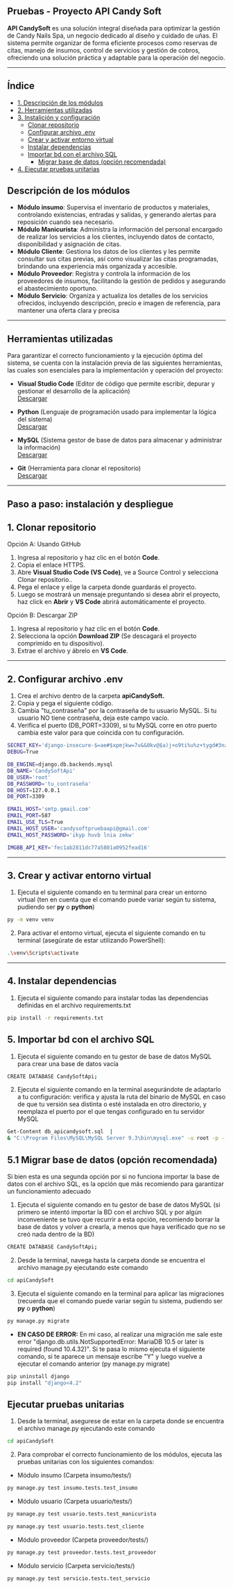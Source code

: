 ## Pruebas - Proyecto API Candy Soft

**API CandySoft** es una solución integral diseñada para optimizar la gestión de Candy Nails Spa, un negocio dedicado al diseño y cuidado de uñas. El sistema permite organizar de forma eficiente procesos como reservas de citas, manejo de insumos, control de servicios y gestión de cobros, ofreciendo una solución práctica y adaptable para la operación del negocio.

---
## Índice

- [1. Descripción de los módulos](#descripción-de-los-módulos)
- [2. Herramientas utilizadas](#herramientas-utilizadas)
- [3. Instalición y configuración](#paso-a-paso-instalación-y-despliegue)
  - [Clonar repositorio](#1-clonar-repositorio)
  - [Configurar archivo .env](#2-configurar-archivo-env)
  - [Crear y activar entorno virtual](#3-crear--y-activar-entorno-virtual)
  - [Instalar dependencias](#4-instalar-dependencias)
  - [Importar bd con el archivo SQL](#5-importar-bd-con-el-archivo-sql)
    - [Migrar base de datos (opción recomendada)](#51-migrar-base-de-datos-opcion-recomendada)
- [4. Ejecutar pruebas unitarias](#ejecutar-pruebas-unitarias)
## Descripción de los módulos
 
- **Módulo insumo**: Supervisa el inventario de productos y materiales, controlando existencias, entradas y salidas, y generando alertas para reposición cuando sea necesario. 
- **Módulo Manicurista**: Administra la información del personal encargado de realizar los servicios a los clientes, incluyendo datos de contacto, disponibilidad y asignación de citas.
- **Módulo Cliente**: Gestiona los datos de los clientes y les permite consultar sus citas previas, así como visualizar las citas programadas, brindando una experiencia más organizada y accesible. 
- **Módulo Proveedor**: Registra y controla la información de los proveedores de insumos, facilitando la gestión de pedidos y asegurando el abastecimiento oportuno.
- **Módulo Servicio**: Organiza y actualiza los detalles de los servicios ofrecidos, incluyendo descripción, precio e imagen de referencia, para mantener una oferta clara y precisa 

---

## Herramientas utilizadas  

Para garantizar el correcto funcionamiento y la ejecución óptima del sistema, se cuenta con la instalación previa de las siguientes herramientas, las cuales son esenciales para la implementación y operación del proyecto:

- **Visual Studio Code** (Editor de código que permite escribir, depurar y gestionar el desarrollo de la aplicación)  
  [Descargar](https://code.visualstudio.com/download)
  
- **Python** (Lenguaje de programación usado para implementar la lógica del sistema)   
  [Descargar](https://www.python.org/downloads/)  

- **MySQL** (Sistema gestor de base de datos para almacenar y administrar la información)  
  [Descargar](https://dev.mysql.com/downloads/)  

- **Git** (Herramienta para clonar el repositorio)  
  [Descargar](https://git-scm.com/downloads)  



---

## Paso a paso: instalación y despliegue
## 1. Clonar repositorio  

Opción A: Usando GitHub
1. Ingresa al repositorio y haz clic en el botón **Code**.  
2. Copia el enlace HTTPS.  
3. Abre **Visual Studio Code (VS Code)**, ve a Source Control y selecciona Clonar repositorio..  
4. Pega el enlace y elige la carpeta donde guardarás el proyecto.  
5. Luego se mostrará un mensaje preguntando si desea abrir el proyecto, haz click en **Abrir** y **VS Code** abrirá automáticamente el proyecto.  

Opción B: Descargar ZIP  
1. Ingresa al repositorio y haz clic en el botón **Code**.  
2. Selecciona la opción **Download ZIP** (Se descagará el proyecto comprimido en tu dispositivo).    
3. Extrae el archivo y ábrelo en **VS Code**. 

---

## 2. Configurar archivo .env
1. Crea el archivo dentro de la carpeta **apiCandySoft.**  
2. Copia y pega el siguiente código.
3. Cambia "tu_contraseña" por la contraseña de tu usuario MySQL. Si tu usuario NO tiene contraseña, deja este campo vacío.
4. Verifica el puerto (DB_PORT=3309), si tu MySQL corre en otro puerto cambia este valor para que coincida con tu configuración.

```bash
SECRET_KEY='django-insecure-$=ae#$xpmjkw=7v&&0kv@$a)j+o9ti%u%z+tygd#3nzju=pajc'
DEBUG=True

DB_ENGINE=django.db.backends.mysql
DB_NAME='CandySoftApi'
DB_USER='root'
DB_PASSWORD='tu_contraseña'
DB_HOST=127.0.0.1
DB_PORT=3309

EMAIL_HOST='smtp.gmail.com'
EMAIL_PORT=587
EMAIL_USE_TLS=True
EMAIL_HOST_USER='candysoftpruebaapi@gmail.com'
EMAIL_HOST_PASSWORD='ikyp huvb lnia zekw'

IMGBB_API_KEY='fec1ab2811dc77a5801a0952fead16'
```
---
## 3. Crear  y activar entorno virtual

1. Ejecuta el siguiente comando en tu terminal para crear un entorno virtual (ten en cuenta que el comando puede variar según tu sistema, pudiendo ser **py** o **python**)
```bash
py -m venv venv
```

2. Para activar el entorno virtual, ejecuta el siguiente comando en tu terminal (asegúrate de estar utilizando PowerShell):
```bash
.\venv\Scripts\activate
```
---
## 4. Instalar dependencias

1. Ejecuta el siguiente comando para instalar todas las dependencias definidas en el archivo requirements.txt
```bash
pip install -r requirements.txt
```
## 5. Importar bd con el archivo SQL

1. Ejecuta el siguiente comando en tu gestor de base de datos MySQL para crear una base de datos vacía
```bash
CREATE DATABASE CandySoftApi;
```
2. Ejecuta el siguiente comando en la terminal asegurándote de adaptarlo a tu configuración: verifica y ajusta la ruta del binario de MySQL en caso de que tu versión sea distinta o esté instalada en otro directorio, y reemplaza el puerto por el que tengas configurado en tu servidor MySQL
```bash
Get-Content db_apicandysoft.sql  | 
& "C:\Program Files\MySQL\MySQL Server 9.3\bin\mysql.exe" -u root -p --port=3309 CandySoftApi
```

## 5.1 Migrar base de datos (opción recomendada)

Si bien esta es una segunda opción por si no funciona importar la base de datos con el archivo SQL, es la opción que más recomiendo para garantizar un funcionamiento adecuado

1. Ejecuta el siguiente comando en tu gestor de base de datos MySQL (si primero se intentó importar la BD con el archivo SQL y por algún inconveniente se tuvo que recurrir a esta opción, recomiendo borrar la base de datos y volver a crearla, a menos que haya verificado que no se creó nada dentro de la BD)

```bash
CREATE DATABASE CandySoftApi;
```

2. Desde la terminal, navega hasta la carpeta donde se encuentra el archivo manage.py ejecutando este comando
```bash
cd apiCandySoft
```

3. Ejecuta el siguiente comando en la terminal para aplicar las migraciones (recuerda que el comando puede variar según tu sistema, pudiendo ser **py** o **python**)
```bash
py manage.py migrate
```

- **EN CASO DE ERROR:** En mi caso, al realizar una migración me sale este error "django.db.utils.NotSupportedError: MariaDB 10.5 or later is required (found 10.4.32)". Si te pasa lo mismo ejecuta el siguiente comando, si te aparece un mensaje escribe "Y" y luego vuelve a ejecutar el comando anterior (py manage.py migrate)
```bash
pip uninstall django
pip install "django<4.2"
```

## Ejecutar pruebas unitarias
1. Desde la terminal, asegurese de estar en la carpeta donde se encuentra el archivo manage.py ejecutando este comando
```bash
cd apiCandySoft
```
2. Para comprobar el correcto funcionamiento de los módulos, ejecuta las pruebas unitarias con los siguientes comandos:

- Módulo insumo (Carpeta insumo/tests/)
```bash
py manage.py test insumo.tests.test_insumo
```

- Módulo usuario (Carpeta usuario/tests/)
```bash
py manage.py test usuario.tests.test_manicurista
```
```bash
py manage.py test usuario.tests.test_cliente
```

- Módulo proveedor (Carpeta proveedor/tests/)
```bash
py manage.py test proveedor.tests.test_proveedor
```

- Módulo servicio (Carpeta servicio/tests/)
```bash
py manage.py test servicio.tests.test_servicio
```








